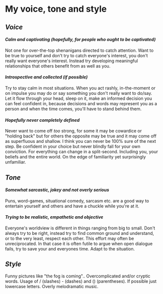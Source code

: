 # My voice, tone and style
## *Voice*

#### *Calm and captivating (hopefully, for people who ought to be captivated)*

Not one for over-the-top shenanigans directed to catch attention. Want to be true to yourself and don't try to catch everyone's interest, you don't really want everyone's interest. Instead try developing meaningful relationships that others benefit from as well as you.

#### *Introspective and collected (if possible)*

Try to stay calm in most situations. When you act rashly, in-the-moment or on impulse you may do or say something you don't really want to do/say. Let it flow through your head, sleep on it, make an informed decision you can feel confident in, because decisions and words may represent you as a person and when the time comes, you'll have to stand behind them.

#### *Hopefully never completely defined*

Never want to come off *too* strong, for some it may be cowardice or "holding back" but for others the opposite may be true and it may come off as superfluous and shallow. I think you can never be 100% sure of the next step. Be confident in your choice but never blindly fall for your own conviction. For everything can change in a split-second. Including you, your beliefs and the entire world. On the edge of familiarity yet surprisingly unfamiliar.

## *Tone*

#### *Somewhat sarcastic, jokey and not overly serious*

Puns, word-games, situational comedy, sarcasm etc. are a good way to entertain yourself and others and have a chuckle while you're at it.

#### *Trying to be realistic, empathetic and objective*

Everyone's worldview is different in things ranging from big to small. Don't always try to be right, instead try to find common ground and understand, or to the very least, respect each other. This effort may often be unreciprocated. In that case it is often futile to argue when open dialogue fails, try to save your and everyones time. Adapt to the situation.

## *Style*

Funny pictures like "the fog is coming"..
Overcomplicated and/or cryptic words.
Usage of / (slashes) - (dashes) and () (parentheses).
If possible just lowercase letters.
Overly melodramatic music.
